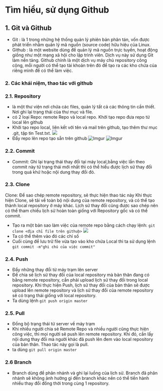 # Tìm hiểu, sử dụng Github  
## **1. Git và Github**
* Git : là 1 trong những hệ thống quản lý phiên bản phân tán, vốn được phát triển nhằm quản lý mã nguồn (source code) hữu hiệu của Linux.
* Github : là một website dùng để quản lý mã nguồn trực tuyến, hoạt động giống như một mạng xã hội cho lập trình viên. Dịch vụ này sử dụng Git làm nền tảng. Github chính là một dịch vụ máy chủ repository công cộng, mỗi người có thể tạo tài khoản trên đó để tạo ra các kho chứa của riêng mình để có thể làm việc.   

### **2. Các khái niệm, thao tác với github**  
### 2.1. Repository 
* là một thư viện nơi chứa các files, quản lý tất cả các thông tin cần thiết. Nơi ghi lại trạng thái của thư mục và file. 
* có 2 loại Repo: remote Repo và local repo. 
Khởi tạo repo đưa repo từ local lên github 
* Khởi tạo repo local, liên kết với tên và mail trên github, tạo thêm thư mục .git, tập tin Test.txt. 
![](https://i.imgur.com/a1k9Oni.png) 
* Đẩy repo lên repo tạo sẵn trên github 
![Imgur](https://i.imgur.com/oDkf4eL.png) 
![Imgur](https://i.imgur.com/NYjJpnk.png)  

### 2.2. Commit  
* Commit: Ghi lại trạng thái thay đổi tại máy local,bằng việc lần theo commit này từ trạng thái mới nhất thì có thể hiểu được lịch sử thay đổi trong quá khứ hoặc nội dung thay đổi đó.

### 2.3. Clone  
Clone: Để sao chép remote repository, sẽ thực hiện thao tác này Khi thực hiện Clone, sẽ tải về toàn bộ nội dung của remote repository, và có thể tạo thành local repository ở máy khác. Lịch sử thay đổi cũng được sao chép nên có thể tham chiếu lịch sử hoàn toàn giống với Repository gốc và có thể commit. 
* Tạo ra một bản sao làm việc của remote repo bằng cách chạy lệnh: `git clone <địa chỉ file trên github>`
![](https://i.imgur.com/lsO9iey.png)  
* Ta có thể thêm vào đó các chỉ số 
* Cuối cùng để lưu trữ file vừa tạo vào kho chứa Local thì ta sử dụng lệnh `git commit -m"ghi chú của việc commit"`  

### 2.4. Push
* Đẩy những thay đổi từ máy trạm lên server 
* Để chia sẻ lịch sử thay đổi của local repository mà bản thân đang có bằng remote repository, cần phải upload lịch sử thay đổi trong local repository.  Khi thực hiện Push, lịch sử thay đổi của bản thân sẽ được upload lên remote repository và lịch sử thay đổi của remote repository sẽ có trạng thái giống với local repository.
* Ta dùng lệnh `git push origin master`  

### 2.5. Pull
* Đồng bộ trạng thái từ server về máy trạm 
* Khi nhiều người chia sẻ Remote Repo và nhiều người cũng thực hiện công việc, thì mọi người sẽ push lên remote repository. Khi đó, cần lấy nội dung thay đổi mà người khác đã push lên đem vào local repository của bản thân. Thao tác này gọi là pull. 
* ta dùng `git pull origin master`
### 2.6 Branch
* Branch dùng để phân nhánh và ghi lại luồng của lịch sử. Branch đã phân nhánh sẽ không ảnh hưởng gì đến branch khác nên có thể tiến hành nhiều thay đổi đồng thời trong cùng 1 repository.
